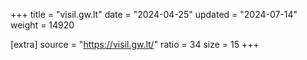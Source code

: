 +++
title = "visil.gw.lt"
date = "2024-04-25"
updated = "2024-07-14"
weight = 14920

[extra]
source = "https://visil.gw.lt/"
ratio = 34
size = 15
+++
